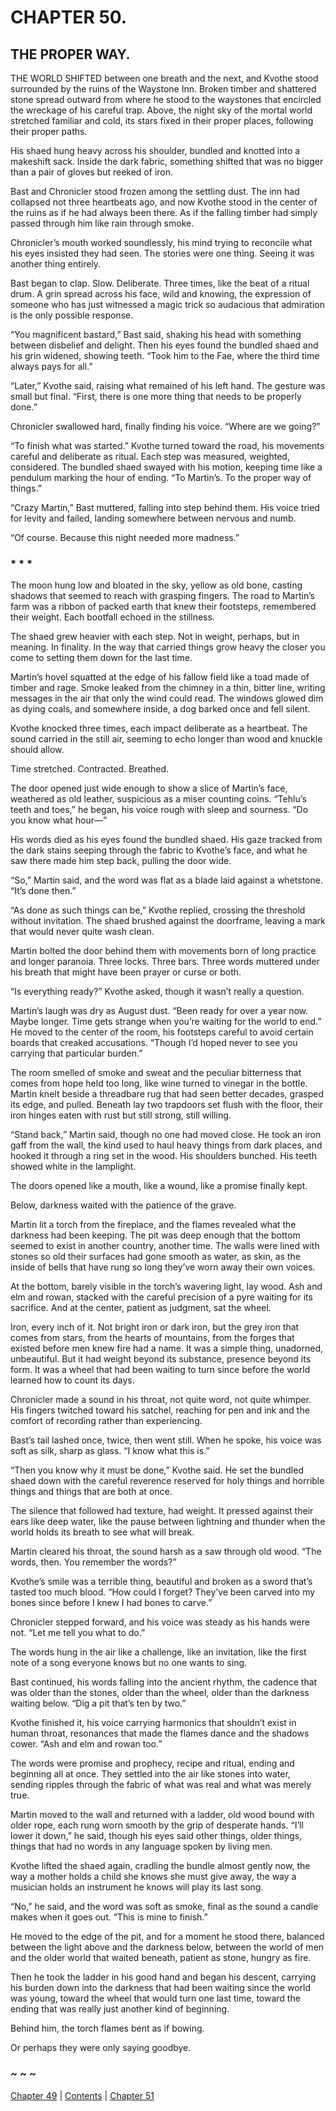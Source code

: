 # CHAPTER 50.

## THE PROPER WAY.


THE WORLD SHIFTED between one breath and the next, and Kvothe stood surrounded by the ruins of the Waystone Inn. Broken timber and shattered stone spread outward from where he stood to the waystones that encircled the wreckage of his careful trap. Above, the night sky of the mortal world stretched familiar and cold, its stars fixed in their proper places, following their proper paths.  

His shaed hung heavy across his shoulder, bundled and knotted into a makeshift sack. Inside the dark fabric, something shifted that was no bigger than a pair of gloves but reeked of iron.  

Bast and Chronicler stood frozen among the settling dust. The inn had collapsed not three heartbeats ago, and now Kvothe stood in the center of the ruins as if he had always been there. As if the falling timber had simply passed through him like rain through smoke.  

Chronicler’s mouth worked soundlessly, his mind trying to reconcile what his eyes insisted they had seen. The stories were one thing. Seeing it was another thing entirely.  

Bast began to clap. Slow. Deliberate. Three times, like the beat of a ritual drum. A grin spread across his face, wild and knowing, the expression of someone who has just witnessed a magic trick so audacious that admiration is the only possible response.  

“You magnificent bastard,” Bast said, shaking his head with something between disbelief and delight. Then his eyes found the bundled shaed and his grin widened, showing teeth. “Took him to the Fae, where the third time always pays for all.”  

“Later,” Kvothe said, raising what remained of his left hand. The gesture was small but final. “First, there is one more thing that needs to be properly done.”  

Chronicler swallowed hard, finally finding his voice. “Where are we going?”  

“To finish what was started.” Kvothe turned toward the road, his movements careful and deliberate as ritual. Each step was measured, weighted, considered. The bundled shaed swayed with his motion, keeping time like a pendulum marking the hour of ending. “To Martin’s. To the proper way of things.”  

“Crazy Martin,” Bast muttered, falling into step behind them. His voice tried for levity and failed, landing somewhere between nervous and numb.   

“Of course. Because this night needed more madness.”  

### * * *  

The moon hung low and bloated in the sky, yellow as old bone, casting shadows that seemed to reach with grasping fingers. The road to Martin’s farm was a ribbon of packed earth that knew their footsteps, remembered their weight. Each bootfall echoed in the stillness.  

The shaed grew heavier with each step. Not in weight, perhaps, but in meaning. In finality. In the way that carried things grow heavy the closer you come to setting them down for the last time.  

Martin’s hovel squatted at the edge of his fallow field like a toad made of timber and rage. Smoke leaked from the chimney in a thin, bitter line, writing messages in the air that only the wind could read. The windows glowed dim as dying coals, and somewhere inside, a dog barked once and fell silent.  

Kvothe knocked three times, each impact deliberate as a heartbeat. The sound carried in the still air, seeming to echo longer than wood and knuckle should allow.  

Time stretched. Contracted. Breathed.  

The door opened just wide enough to show a slice of Martin’s face, weathered as old leather, suspicious as a miser counting coins. “Tehlu’s teeth and toes,” he began, his voice rough with sleep and sourness. “Do you know what hour—”  

His words died as his eyes found the bundled shaed. His gaze tracked from the dark stains seeping through the fabric to Kvothe’s face, and what he saw there made him step back, pulling the door wide.  

“So,” Martin said, and the word was flat as a blade laid against a whetstone. “It’s done then.”  

“As done as such things can be,” Kvothe replied, crossing the threshold without invitation. The shaed brushed against the doorframe, leaving a mark that would never quite wash clean.  

Martin bolted the door behind them with movements born of long practice and longer paranoia. Three locks. Three bars. Three words muttered under his breath that might have been prayer or curse or both.  

“Is everything ready?” Kvothe asked, though it wasn’t really a question.  

Martin’s laugh was dry as August dust. “Been ready for over a year now. Maybe longer. Time gets strange when you’re waiting for the world to end.” He moved to the center of the room, his footsteps careful to avoid certain boards that creaked accusations. “Though I’d hoped never to see you carrying that particular burden.”  

The room smelled of smoke and sweat and the peculiar bitterness that comes from hope held too long, like wine turned to vinegar in the bottle. Martin knelt beside a threadbare rug that had seen better decades, grasped its edge, and pulled. Beneath lay two trapdoors set flush with the floor, their iron hinges eaten with rust but still strong, still willing.  

“Stand back,” Martin said, though no one had moved close. He took an iron gaff from the wall, the kind used to haul heavy things from dark places, and hooked it through a ring set in the wood. His shoulders bunched. His teeth showed white in the lamplight.  

The doors opened like a mouth, like a wound, like a promise finally kept.  

Below, darkness waited with the patience of the grave.  

Martin lit a torch from the fireplace, and the flames revealed what the darkness had been keeping. The pit was deep enough that the bottom seemed to exist in another country, another time. The walls were lined with stones so old their surfaces had gone smooth as water, as skin, as the inside of bells that have rung so long they’ve worn away their own voices.  

At the bottom, barely visible in the torch’s wavering light, lay wood. Ash and elm and rowan, stacked with the careful precision of a pyre waiting for its sacrifice. And at the center, patient as judgment, sat the wheel.  

Iron, every inch of it. Not bright iron or dark iron, but the grey iron that comes from stars, from the hearts of mountains, from the forges that existed before men knew fire had a name. It was a simple thing, unadorned, unbeautiful. But it had weight beyond its substance, presence beyond its form. It was a wheel that had been waiting to turn since before the world learned how to count its days.  

Chronicler made a sound in his throat, not quite word, not quite whimper. His fingers twitched toward his satchel, reaching for pen and ink and the comfort of recording rather than experiencing.  

Bast’s tail lashed once, twice, then went still. When he spoke, his voice was soft as silk, sharp as glass. “I know what this is.”  

“Then you know why it must be done,” Kvothe said. He set the bundled shaed down with the careful reverence reserved for holy things and horrible things and things that are both at once.  

The silence that followed had texture, had weight. It pressed against their ears like deep water, like the pause between lightning and thunder when the world holds its breath to see what will break.  

Martin cleared his throat, the sound harsh as a saw through old wood. “The words, then. You remember the words?”  

Kvothe’s smile was a terrible thing, beautiful and broken as a sword that’s tasted too much blood. “How could I forget? They’ve been carved into my bones since before I knew I had bones to carve.”  

Chronicler stepped forward, and his voice was steady as his hands were not. “Let me tell you what to do.”  

The words hung in the air like a challenge, like an invitation, like the first note of a song everyone knows but no one wants to sing.  

Bast continued, his words falling into the ancient rhythm, the cadence that was older than the stones, older than the wheel, older than the darkness waiting below. “Dig a pit that’s ten by two.”  

Kvothe finished it, his voice carrying harmonics that shouldn’t exist in human throat, resonances that made the flames dance and the shadows cower. “Ash and elm and rowan too.”  

The words were promise and prophecy, recipe and ritual, ending and beginning all at once. They settled into the air like stones into water, sending ripples through the fabric of what was real and what was merely true.  

Martin moved to the wall and returned with a ladder, old wood bound with older rope, each rung worn smooth by the grip of desperate hands. “I’ll lower it down,” he said, though his eyes said other things, older things, things that had no words in any language spoken by living men.  

Kvothe lifted the shaed again, cradling the bundle almost gently now, the way a mother holds a child she knows she must give away, the way a musician holds an instrument he knows will play its last song.  

“No,” he said, and the word was soft as smoke, final as the sound a candle makes when it goes out. “This is mine to finish.”  

He moved to the edge of the pit, and for a moment he stood there, balanced between the light above and the darkness below, between the world of men and the older world that waited beneath, patient as stone, hungry as fire.  

Then he took the ladder in his good hand and began his descent, carrying his burden down into the darkness that had been waiting since the world was young, toward the wheel that would turn one last time, toward the ending that was really just another kind of beginning.  

Behind him, the torch flames bent as if bowing.  

Or perhaps they were only saying goodbye.  

### ~ ~ ~

[Chapter 49](CHAPTER_49.md) | [Contents](Contents.md) | [Chapter 51](CHAPTER_51.md)

